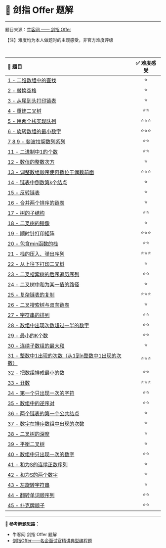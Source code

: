 # 🏹 剑指 Offer 题解

---

题目来源：[牛客网 —— 剑指 Offer](https://www.nowcoder.com/ta/coding-interviews)

【注】难度均为本人做题时的主观感受，非官方难度评级

<br>

| 📔 题目                                                       | ✅ 难度感受 |
| :----------------------------------------------------------- | :--------: |
| [1 - 二维数组中的查找](剑指Offer/1.md)                       |     ⭐      |
| [2 - 替换空格](剑指Offer/2.md)                               |     ⭐      |
| [3 - 从尾到头打印链表](剑指Offer/3.md)                       |     ⭐      |
| [4 - 重建二叉树](剑指Offer/4.md)                             |     ⭐⭐     |
| [5 - 用两个栈实现队列](剑指Offer/5.md)                       |    ⭐⭐⭐     |
| [6 - 旋转数组的最小数字](剑指Offer/6.md)                     |    ⭐⭐⭐     |
| [7 8 9 - 斐波拉契数列系列](剑指Offer/789.md)                 |     ⭐⭐     |
| [11 - 二进制中1的个数](剑指Offer/11.md)                      |     ⭐⭐     |
| [12 - 数值的整数次方](剑指Offer/12.md)                       |     ⭐      |
| [13 - 调整数组顺序使奇数位于偶数前面](剑指Offer/13.md)       |    ⭐⭐⭐     |
| [14 - 链表中倒数第k个结点](剑指Offer/14.md)                  |     ⭐      |
| [15 - 反转链表](剑指Offer/15.md)                             |     ⭐      |
| [16 - 合并两个排序的链表](剑指Offer/16.md)                   |     ⭐      |
| [17 - 树的子结构](剑指Offer/17.md)                           |     ⭐⭐     |
| [18 - 二叉树的镜像](剑指Offer/18.md)                         |     ⭐      |
| [19 - 顺时针打印矩阵](剑指Offer/19.md)                       |    ⭐⭐⭐     |
| [20 - 包含min函数的栈](剑指Offer/20.md)                      |     ⭐⭐     |
| [21 - 栈的压入、弹出序列](剑指Offer/21.md)                   |    ⭐⭐⭐     |
| [22 - 从上往下打印二叉树](剑指Offer/22.md)                   |     ⭐      |
| [23 - 二叉搜索树的后序遍历序列](剑指Offer/23.md)             |     ⭐⭐     |
| [24 - 二叉树中和为某一值的路径](剑指Offer/24.md)             |     ⭐      |
| [25 - 复杂链表的复制](剑指Offer/25.md)                       |    ⭐⭐⭐     |
| [26 - 二叉搜索树与双向链表](剑指Offer/26.md)                 |     ⭐      |
| [27 - 字符串的排列](剑指Offer/27.md)                         |     ⭐⭐     |
| [28 - 数组中出现次数超过一半的数字](剑指Offer/28.md)         |     ⭐⭐     |
| [29 - 最小的K个数](剑指Offer/29.md)                          |     ⭐⭐     |
| [30 - 连续子数组的最大和](剑指Offer/30.md)                   |     ⭐      |
| [31 - 整数中1出现的次数（从1到n整数中1出现的次数）](剑指Offer/31.md) |    ⭐⭐⭐     |
| [32 - 把数组排成最小的数](剑指Offer/32.md)                   |     ⭐⭐     |
| [33 - 丑数](剑指Offer/33.md)                                 |    ⭐⭐⭐     |
| [34 - 第一个只出现一次的字符](剑指Offer/34.md)               |     ⭐⭐     |
| [35 - 数组中的逆序对](剑指Offer/35.md)                       |     ⭐⭐     |
| [36 - 两个链表的第一个公共结点](剑指Offer/36.md)             |     ⭐      |
| [37 - 数字在排序数组中出现的次数](剑指Offer/37.md)           |     ⭐      |
| [38 - 二叉树的深度](剑指Offer/38.md)                         |     ⭐      |
| [39 - 平衡二叉树](剑指Offer/39.md)                           |     ⭐      |
| [40 - 数组中只出现一次的数字](剑指Offer/40.md)               |     ⭐⭐     |
| [41 - 和为S的连续正数序列](剑指Offer/41.md)                  |     ⭐      |
| [42 - 和为S的两个数字](剑指Offer/42.md)                      |     ⭐      |
| [43 - 左旋转字符串](剑指Offer/43.md)                         |     ⭐      |
| [44 - 翻转单词顺序列](剑指Offer/44.md)                       |     ⭐⭐     |
| [45 - 扑克牌顺子](剑指Offer/45.md)                           |     ⭐⭐     |



---

📝 **参考解题思路：**

- 牛客网 剑指 Offer 题解
- [剑指Offer——名企面试官精讲典型编程题](https://github.com/gatieme/CodingInterviews)